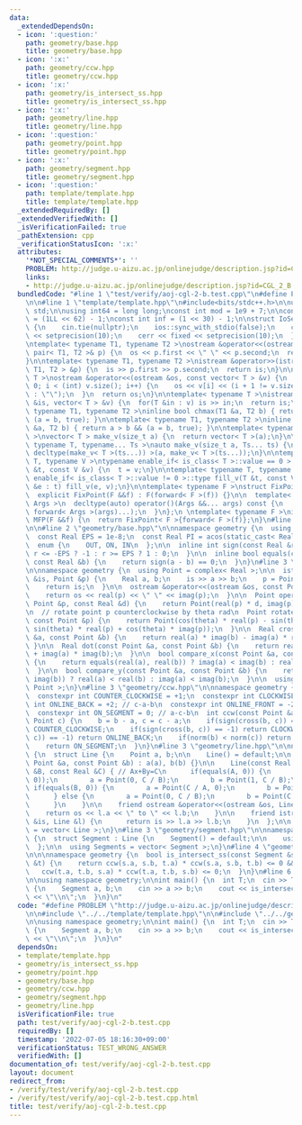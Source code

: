 ```yaml
---
data:
  _extendedDependsOn:
  - icon: ':question:'
    path: geometry/base.hpp
    title: geometry/base.hpp
  - icon: ':x:'
    path: geometry/ccw.hpp
    title: geometry/ccw.hpp
  - icon: ':x:'
    path: geometry/is_intersect_ss.hpp
    title: geometry/is_intersect_ss.hpp
  - icon: ':x:'
    path: geometry/line.hpp
    title: geometry/line.hpp
  - icon: ':question:'
    path: geometry/point.hpp
    title: geometry/point.hpp
  - icon: ':x:'
    path: geometry/segment.hpp
    title: geometry/segment.hpp
  - icon: ':question:'
    path: template/template.hpp
    title: template/template.hpp
  _extendedRequiredBy: []
  _extendedVerifiedWith: []
  _isVerificationFailed: true
  _pathExtension: cpp
  _verificationStatusIcon: ':x:'
  attributes:
    '*NOT_SPECIAL_COMMENTS*': ''
    PROBLEM: http://judge.u-aizu.ac.jp/onlinejudge/description.jsp?id=CGL_2_B
    links:
    - http://judge.u-aizu.ac.jp/onlinejudge/description.jsp?id=CGL_2_B
  bundledCode: "#line 1 \"test/verify/aoj-cgl-2-b.test.cpp\"\n#define PROBLEM \"http://judge.u-aizu.ac.jp/onlinejudge/description.jsp?id=CGL_2_B\"\
    \n\n#line 1 \"template/template.hpp\"\n#include<bits/stdc++.h>\n\nusing namespace\
    \ std;\n\nusing int64 = long long;\nconst int mod = 1e9 + 7;\n\nconst int64 infll\
    \ = (1LL << 62) - 1;\nconst int inf = (1 << 30) - 1;\n\nstruct IoSetup {\n  IoSetup()\
    \ {\n    cin.tie(nullptr);\n    ios::sync_with_stdio(false);\n    cout << fixed\
    \ << setprecision(10);\n    cerr << fixed << setprecision(10);\n  }\n} iosetup;\n\
    \ntemplate< typename T1, typename T2 >\nostream &operator<<(ostream &os, const\
    \ pair< T1, T2 >& p) {\n  os << p.first << \" \" << p.second;\n  return os;\n\
    }\n\ntemplate< typename T1, typename T2 >\nistream &operator>>(istream &is, pair<\
    \ T1, T2 > &p) {\n  is >> p.first >> p.second;\n  return is;\n}\n\ntemplate< typename\
    \ T >\nostream &operator<<(ostream &os, const vector< T > &v) {\n  for(int i =\
    \ 0; i < (int) v.size(); i++) {\n    os << v[i] << (i + 1 != v.size() ? \" \"\
    \ : \"\");\n  }\n  return os;\n}\n\ntemplate< typename T >\nistream &operator>>(istream\
    \ &is, vector< T > &v) {\n  for(T &in : v) is >> in;\n  return is;\n}\n\ntemplate<\
    \ typename T1, typename T2 >\ninline bool chmax(T1 &a, T2 b) { return a < b &&\
    \ (a = b, true); }\n\ntemplate< typename T1, typename T2 >\ninline bool chmin(T1\
    \ &a, T2 b) { return a > b && (a = b, true); }\n\ntemplate< typename T = int64\
    \ >\nvector< T > make_v(size_t a) {\n  return vector< T >(a);\n}\n\ntemplate<\
    \ typename T, typename... Ts >\nauto make_v(size_t a, Ts... ts) {\n  return vector<\
    \ decltype(make_v< T >(ts...)) >(a, make_v< T >(ts...));\n}\n\ntemplate< typename\
    \ T, typename V >\ntypename enable_if< is_class< T >::value == 0 >::type fill_v(T\
    \ &t, const V &v) {\n  t = v;\n}\n\ntemplate< typename T, typename V >\ntypename\
    \ enable_if< is_class< T >::value != 0 >::type fill_v(T &t, const V &v) {\n  for(auto\
    \ &e : t) fill_v(e, v);\n}\n\ntemplate< typename F >\nstruct FixPoint : F {\n\
    \  explicit FixPoint(F &&f) : F(forward< F >(f)) {}\n\n  template< typename...\
    \ Args >\n  decltype(auto) operator()(Args &&... args) const {\n    return F::operator()(*this,\
    \ forward< Args >(args)...);\n  }\n};\n \ntemplate< typename F >\ninline decltype(auto)\
    \ MFP(F &&f) {\n  return FixPoint< F >{forward< F >(f)};\n}\n#line 4 \"test/verify/aoj-cgl-2-b.test.cpp\"\
    \n\n#line 2 \"geometry/base.hpp\"\n\nnamespace geometry {\n  using Real = double;\n\
    \  const Real EPS = 1e-8;\n  const Real PI = acos(static_cast< Real >(-1));\n\n\
    \  enum {\n    OUT, ON, IN\n  };\n\n  inline int sign(const Real &r) {\n    return\
    \ r <= -EPS ? -1 : r >= EPS ? 1 : 0;\n  }\n\n  inline bool equals(const Real &a,\
    \ const Real &b) {\n    return sign(a - b) == 0;\n  }\n}\n#line 3 \"geometry/point.hpp\"\
    \n\nnamespace geometry {\n  using Point = complex< Real >;\n\n  istream &operator>>(istream\
    \ &is, Point &p) {\n    Real a, b;\n    is >> a >> b;\n    p = Point(a, b);\n\
    \    return is;\n  }\n\n  ostream &operator<<(ostream &os, const Point &p) {\n\
    \    return os << real(p) << \" \" << imag(p);\n  }\n\n  Point operator*(const\
    \ Point &p, const Real &d) {\n    return Point(real(p) * d, imag(p) * d);\n  }\n\
    \n  // rotate point p counterclockwise by theta rad\n  Point rotate(Real theta,\
    \ const Point &p) {\n    return Point(cos(theta) * real(p) - sin(theta) * imag(p),\
    \ sin(theta) * real(p) + cos(theta) * imag(p));\n  }\n\n  Real cross(const Point\
    \ &a, const Point &b) {\n    return real(a) * imag(b) - imag(a) * real(b);\n \
    \ }\n\n  Real dot(const Point &a, const Point &b) {\n    return real(a) * real(b)\
    \ + imag(a) * imag(b);\n  }\n\n  bool compare_x(const Point &a, const Point &b)\
    \ {\n    return equals(real(a), real(b)) ? imag(a) < imag(b) : real(a) < real(b);\n\
    \  }\n\n  bool compare_y(const Point &a, const Point &b) {\n    return equals(imag(a),\
    \ imag(b)) ? real(a) < real(b) : imag(a) < imag(b);\n  }\n\n  using Points = vector<\
    \ Point >;\n}\n#line 3 \"geometry/ccw.hpp\"\n\nnamespace geometry {\n  // http://judge.u-aizu.ac.jp/onlinejudge/description.jsp?id=CGL_1_C\n\
    \  constexpr int COUNTER_CLOCKWISE = +1;\n  constexpr int CLOCKWISE = -1;\n  constexpr\
    \ int ONLINE_BACK = +2; // c-a-b\n  constexpr int ONLINE_FRONT = -2; // a-b-c\n\
    \  constexpr int ON_SEGMENT = 0; // a-c-b\n  int ccw(const Point &a, Point b,\
    \ Point c) {\n    b = b - a, c = c - a;\n    if(sign(cross(b, c)) == +1) return\
    \ COUNTER_CLOCKWISE;\n    if(sign(cross(b, c)) == -1) return CLOCKWISE;\n    if(sign(dot(b,\
    \ c)) == -1) return ONLINE_BACK;\n    if(norm(b) < norm(c)) return ONLINE_FRONT;\n\
    \    return ON_SEGMENT;\n  }\n}\n#line 3 \"geometry/line.hpp\"\n\nnamespace geometry\
    \ {\n  struct Line {\n    Point a, b;\n\n    Line() = default;\n\n    Line(const\
    \ Point &a, const Point &b) : a(a), b(b) {}\n\n    Line(const Real &A, const Real\
    \ &B, const Real &C) { // Ax+By=C\n      if(equals(A, 0)) {\n        assert(!equals(B,\
    \ 0));\n        a = Point(0, C / B);\n        b = Point(1, C / B);\n      } else\
    \ if(equals(B, 0)) {\n        a = Point(C / A, 0);\n        b = Point(C / A, 1);\n\
    \      } else {\n        a = Point(0, C / B);\n        b = Point(C / A, 0);\n\
    \      }\n    }\n\n    friend ostream &operator<<(ostream &os, Line &l) {\n  \
    \    return os << l.a << \" to \" << l.b;\n    }\n\n    friend istream &operator>>(istream\
    \ &is, Line &l) {\n      return is >> l.a >> l.b;\n    }\n  };\n\n  using Lines\
    \ = vector< Line >;\n}\n#line 3 \"geometry/segment.hpp\"\n\nnamespace geometry\
    \ {\n  struct Segment : Line {\n    Segment() = default;\n\n    using Line::Line;\n\
    \  };\n\n  using Segments = vector< Segment >;\n}\n#line 4 \"geometry/is_intersect_ss.hpp\"\
    \n\n\nnamespace geometry {\n  bool is_intersect_ss(const Segment &s, const Segment\
    \ &t) {\n    return ccw(s.a, s.b, t.a) * ccw(s.a, s.b, t.b) <= 0 &&\n        \
    \   ccw(t.a, t.b, s.a) * ccw(t.a, t.b, s.b) <= 0;\n  }\n}\n#line 6 \"test/verify/aoj-cgl-2-b.test.cpp\"\
    \n\nusing namespace geometry;\n\nint main() {\n  int T;\n  cin >> T;\n  while(T--)\
    \ {\n    Segment a, b;\n    cin >> a >> b;\n    cout << is_intersect_ss(a, b)\
    \ << \"\\n\";\n  }\n}\n"
  code: "#define PROBLEM \"http://judge.u-aizu.ac.jp/onlinejudge/description.jsp?id=CGL_2_B\"\
    \n\n#include \"../../template/template.hpp\"\n\n#include \"../../geometry/is_intersect_ss.hpp\"\
    \n\nusing namespace geometry;\n\nint main() {\n  int T;\n  cin >> T;\n  while(T--)\
    \ {\n    Segment a, b;\n    cin >> a >> b;\n    cout << is_intersect_ss(a, b)\
    \ << \"\\n\";\n  }\n}\n"
  dependsOn:
  - template/template.hpp
  - geometry/is_intersect_ss.hpp
  - geometry/point.hpp
  - geometry/base.hpp
  - geometry/ccw.hpp
  - geometry/segment.hpp
  - geometry/line.hpp
  isVerificationFile: true
  path: test/verify/aoj-cgl-2-b.test.cpp
  requiredBy: []
  timestamp: '2022-07-05 18:16:30+09:00'
  verificationStatus: TEST_WRONG_ANSWER
  verifiedWith: []
documentation_of: test/verify/aoj-cgl-2-b.test.cpp
layout: document
redirect_from:
- /verify/test/verify/aoj-cgl-2-b.test.cpp
- /verify/test/verify/aoj-cgl-2-b.test.cpp.html
title: test/verify/aoj-cgl-2-b.test.cpp
---
```

